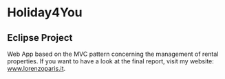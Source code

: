 # Holiday4You

## Eclipse Project

Web App based on the MVC pattern concerning the management of rental properties.
If you want to have a look at the final report, visit my website: www.lorenzoparis.it.